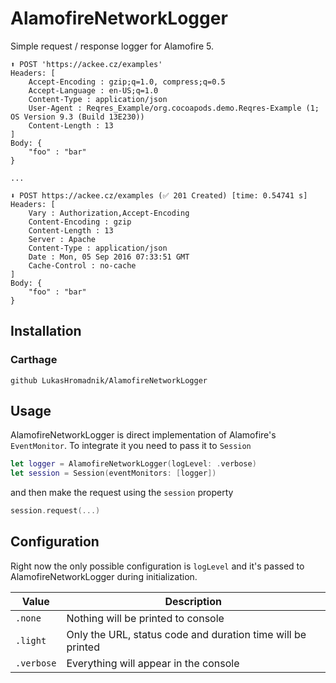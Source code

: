 # AlamofireNetworkLogger

Simple request / response logger for Alamofire 5.

```
⬆️ POST 'https://ackee.cz/examples'
Headers: [
    Accept-Encoding : gzip;q=1.0, compress;q=0.5
    Accept-Language : en-US;q=1.0
    Content-Type : application/json
    User-Agent : Reqres_Example/org.cocoapods.demo.Reqres-Example (1; OS Version 9.3 (Build 13E230))
    Content-Length : 13
]
Body: {
    "foo" : "bar"
}

...

⬇️ POST https://ackee.cz/examples (✅ 201 Created) [time: 0.54741 s]
Headers: [
    Vary : Authorization,Accept-Encoding
    Content-Encoding : gzip
    Content-Length : 13
    Server : Apache
    Content-Type : application/json
    Date : Mon, 05 Sep 2016 07:33:51 GMT
    Cache-Control : no-cache
]
Body: {
    "foo" : "bar"
}
```

## Installation

### Carthage

```
github LukasHromadnik/AlamofireNetworkLogger
```

## Usage

AlamofireNetworkLogger is direct implementation of Alamofire's `EventMonitor`. To integrate it you need to pass it to `Session`

```swift
let logger = AlamofireNetworkLogger(logLevel: .verbose)
let session = Session(eventMonitors: [logger])
```

and then make the request using the `session` property

```swift
session.request(...)
```

## Configuration

Right now the only possible configuration is `logLevel` and it's passed to AlamofireNetworkLogger during initialization.

| Value | Description |
| ---   | ---         |
| `.none` | Nothing will be printed to console |
| `.light` | Only the URL, status code and duration time will be printed |
| `.verbose` | Everything will appear in the console |
